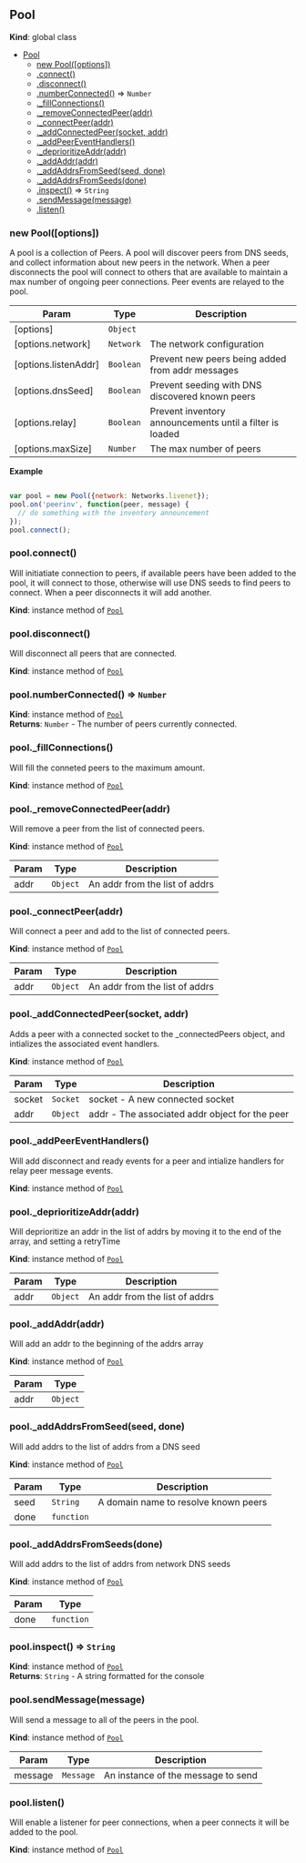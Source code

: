<a name="Pool"></a>
## Pool
**Kind**: global class  

* [Pool](#Pool)
  * [new Pool([options])](#new_Pool_new)
  * [.connect()](#Pool+connect)
  * [.disconnect()](#Pool+disconnect)
  * [.numberConnected()](#Pool+numberConnected) ⇒ <code>Number</code>
  * [._fillConnections()](#Pool+_fillConnections)
  * [._removeConnectedPeer(addr)](#Pool+_removeConnectedPeer)
  * [._connectPeer(addr)](#Pool+_connectPeer)
  * [._addConnectedPeer(socket, addr)](#Pool+_addConnectedPeer)
  * [._addPeerEventHandlers()](#Pool+_addPeerEventHandlers)
  * [._deprioritizeAddr(addr)](#Pool+_deprioritizeAddr)
  * [._addAddr(addr)](#Pool+_addAddr)
  * [._addAddrsFromSeed(seed, done)](#Pool+_addAddrsFromSeed)
  * [._addAddrsFromSeeds(done)](#Pool+_addAddrsFromSeeds)
  * [.inspect()](#Pool+inspect) ⇒ <code>String</code>
  * [.sendMessage(message)](#Pool+sendMessage)
  * [.listen()](#Pool+listen)

<a name="new_Pool_new"></a>
### new Pool([options])
A pool is a collection of Peers. A pool will discover peers from DNS seeds, and
collect information about new peers in the network. When a peer disconnects the pool
will connect to others that are available to maintain a max number of
ongoing peer connections. Peer events are relayed to the pool.


| Param | Type | Description |
| --- | --- | --- |
| [options] | <code>Object</code> |  |
| [options.network] | <code>Network</code> | The network configuration |
| [options.listenAddr] | <code>Boolean</code> | Prevent new peers being added from addr messages |
| [options.dnsSeed] | <code>Boolean</code> | Prevent seeding with DNS discovered known peers |
| [options.relay] | <code>Boolean</code> | Prevent inventory announcements until a filter is loaded |
| [options.maxSize] | <code>Number</code> | The max number of peers |

**Example**  
```javascript

var pool = new Pool({network: Networks.livenet});
pool.on('peerinv', function(peer, message) {
  // do something with the inventory announcement
});
pool.connect();
```
<a name="Pool+connect"></a>
### pool.connect()
Will initiatiate connection to peers, if available peers have been added to
the pool, it will connect to those, otherwise will use DNS seeds to find
peers to connect. When a peer disconnects it will add another.

**Kind**: instance method of <code>[Pool](#Pool)</code>  
<a name="Pool+disconnect"></a>
### pool.disconnect()
Will disconnect all peers that are connected.

**Kind**: instance method of <code>[Pool](#Pool)</code>  
<a name="Pool+numberConnected"></a>
### pool.numberConnected() ⇒ <code>Number</code>
**Kind**: instance method of <code>[Pool](#Pool)</code>  
**Returns**: <code>Number</code> - The number of peers currently connected.  
<a name="Pool+_fillConnections"></a>
### pool._fillConnections()
Will fill the conneted peers to the maximum amount.

**Kind**: instance method of <code>[Pool](#Pool)</code>  
<a name="Pool+_removeConnectedPeer"></a>
### pool._removeConnectedPeer(addr)
Will remove a peer from the list of connected peers.

**Kind**: instance method of <code>[Pool](#Pool)</code>  

| Param | Type | Description |
| --- | --- | --- |
| addr | <code>Object</code> | An addr from the list of addrs |

<a name="Pool+_connectPeer"></a>
### pool._connectPeer(addr)
Will connect a peer and add to the list of connected peers.

**Kind**: instance method of <code>[Pool](#Pool)</code>  

| Param | Type | Description |
| --- | --- | --- |
| addr | <code>Object</code> | An addr from the list of addrs |

<a name="Pool+_addConnectedPeer"></a>
### pool._addConnectedPeer(socket, addr)
Adds a peer with a connected socket to the _connectedPeers object, and
intializes the associated event handlers.

**Kind**: instance method of <code>[Pool](#Pool)</code>  

| Param | Type | Description |
| --- | --- | --- |
| socket | <code>Socket</code> | socket - A new connected socket |
| addr | <code>Object</code> | addr - The associated addr object for the peer |

<a name="Pool+_addPeerEventHandlers"></a>
### pool._addPeerEventHandlers()
Will add disconnect and ready events for a peer and intialize
handlers for relay peer message events.

**Kind**: instance method of <code>[Pool](#Pool)</code>  
<a name="Pool+_deprioritizeAddr"></a>
### pool._deprioritizeAddr(addr)
Will deprioritize an addr in the list of addrs by moving it to the end
of the array, and setting a retryTime

**Kind**: instance method of <code>[Pool](#Pool)</code>  

| Param | Type | Description |
| --- | --- | --- |
| addr | <code>Object</code> | An addr from the list of addrs |

<a name="Pool+_addAddr"></a>
### pool._addAddr(addr)
Will add an addr to the beginning of the addrs array

**Kind**: instance method of <code>[Pool](#Pool)</code>  

| Param | Type |
| --- | --- |
| addr | <code>Object</code> | 

<a name="Pool+_addAddrsFromSeed"></a>
### pool._addAddrsFromSeed(seed, done)
Will add addrs to the list of addrs from a DNS seed

**Kind**: instance method of <code>[Pool](#Pool)</code>  

| Param | Type | Description |
| --- | --- | --- |
| seed | <code>String</code> | A domain name to resolve known peers |
| done | <code>function</code> |  |

<a name="Pool+_addAddrsFromSeeds"></a>
### pool._addAddrsFromSeeds(done)
Will add addrs to the list of addrs from network DNS seeds

**Kind**: instance method of <code>[Pool](#Pool)</code>  

| Param | Type |
| --- | --- |
| done | <code>function</code> | 

<a name="Pool+inspect"></a>
### pool.inspect() ⇒ <code>String</code>
**Kind**: instance method of <code>[Pool](#Pool)</code>  
**Returns**: <code>String</code> - A string formatted for the console  
<a name="Pool+sendMessage"></a>
### pool.sendMessage(message)
Will send a message to all of the peers in the pool.

**Kind**: instance method of <code>[Pool](#Pool)</code>  

| Param | Type | Description |
| --- | --- | --- |
| message | <code>Message</code> | An instance of the message to send |

<a name="Pool+listen"></a>
### pool.listen()
Will enable a listener for peer connections, when a peer connects
it will be added to the pool.

**Kind**: instance method of <code>[Pool](#Pool)</code>  

